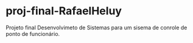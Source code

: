# proj-final-RafaelHeluy

Projeto final Desenvolvimeto de Sistemas para um sisema de conrole de ponto de funcionário.      
